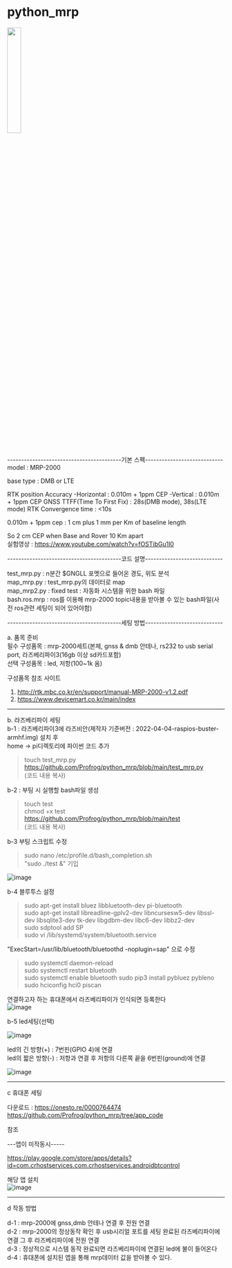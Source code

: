 # python_mrp


<img src = "https://user-images.githubusercontent.com/26535065/175887768-87aab946-71c0-4087-b54a-ab333bb2f7d2.jpg" width="25%" height="25%">

-----------------------------------------기본 스펙----------------------------  
model : MRP-2000

base type : DMB or LTE

RTK position Accuracy
-Horizontal : 0.010m + 1ppm CEP
-Vertical : 0.010m + 1ppm CEP
GNSS TTFF(Time To First Fix) : 28s(DMB mode), 38s(LTE mode)
RTK Convergence time : <10s

0.010m + 1ppm cep : 1 cm plus 1 mm per Km of baseline length

So 2 cm CEP when Base and Rover 10 Km apart​  
실험영상 : https://www.youtube.com/watch?v=fOSTibGu1l0  

-----------------------------------------코드 설명----------------------------  


test_mrp.py : n분간 $GNGLL 포멧으로 들어온 경도, 위도 분석  
map_mrp.py : test_mrp.py의 데이터로 map  
map_mrp2.py : fixed
test : 자동화 시스템을 위한 bash 파일  
bash.ros.mrp : ros를 이용해 mrp-2000 topic내용을 받아볼 수 있는 bash파일(사전 ros관련 세팅이 되어 있어야함)    

-----------------------------------------세팅 방법----------------------------  

a. 품목 준비  
필수 구성품목 : mrp-2000세트(본체, gnss & dmb 안테나, rs232 to usb serial port, 라즈베리파이3(16gb 이상 sd카드포함)  
선택 구성품목 : led, 저항(100~1k 옴)  

구성품목 참조 사이트  
1. http://rtk.mbc.co.kr/en/support/manual-MRP-2000-v1.2.pdf  
2. https://www.devicemart.co.kr/main/index  

---

b. 라즈베리파이 세팅  
b-1 : 라즈베리파이3에 라즈비안(제작자 기준버전 : 2022-04-04-raspios-buster-armhf.img) 설치 후  
home -> pi디렉토리에 파이썬 코드 추가

> touch test_mrp.py  
> https://github.com/Profrog/python_mrp/blob/main/test_mrp.py   
> (코드 내용 복사)  
  
b-2 : 부팅 시 실행할 bash파일 생성
> touch test  
> chmod +x test  
> https://github.com/Profrog/python_mrp/blob/main/test  
> (코드 내용 복사)


b-3 부팅 스크립트 수정
> sudo nano /etc/profile.d/bash_completion.sh  
> "sudo ./test &" 기입  

![image](https://user-images.githubusercontent.com/26535065/182524309-f8955f16-83aa-47b3-90a9-1b92e5efac9f.png)

b-4 블루투스 설정  

> sudo apt-get install bluez libbluetooth-dev pi-bluetooth  
> sudo apt-get install libreadline-gplv2-dev libncursesw5-dev libssl-dev libsqlite3-dev tk-dev libgdbm-dev libc6-dev libbz2-dev  
> sudo sdptool add SP  
> sudo vi /lib/systemd/system/bluetooth.service
 
"ExecStart=/usr/lib/bluetooth/bluetoothd -noplugin=sap" 으로 수정

> sudo systemctl daemon-reload  
> sudo systemctl restart bluetooth  
> sudo systemctl enable bluetooth
> sudo pip3 install pybluez pybleno  
> sudo hciconfig hci0 piscan  

연결하고자 하는 휴대폰에서 라즈베리파이가 인식되면 등록한다  
![image](https://user-images.githubusercontent.com/26535065/182525849-f65b8775-3309-4374-a927-9f92bf20fc2d.png)  


b-5 led세팅(선택)

![image](https://user-images.githubusercontent.com/26535065/182523967-30f8819b-ec3e-4286-9ced-cd02ba5cf6de.png)

led의 긴 방향(+) : 7번핀(GPIO 4)에 연결  
led의 짧은 방향(-) : 저항과 연결 후 저항의 다른쪽 끝을 6번핀(ground)에 연결

![image](https://user-images.githubusercontent.com/26535065/182526211-d17f260b-a0df-4d6d-b3c2-7c339e7e7bcb.png)

---

c 휴대폰 세팅

다운로드 : https://onesto.re/0000764474  
https://github.com/Profrog/python_mrp/tree/app_code  

참조


---앱이 미작동시-----

 https://play.google.com/store/apps/details?id=com.crhostservices.com.crhostservices.androidbtcontrol  

해당 앱 설치  
![image](https://user-images.githubusercontent.com/26535065/182527228-3fad81f2-391f-409d-a415-50cf9f1feda5.png)

---

d 작동 방법  

d-1 : mrp-2000에 gnss,dmb 안테나 연결 후 전원 연결  
d-2 : mrp-2000의 정상동작 확인 후 usb시리얼 포트를 세팅 완료된 라즈베리파이에 연결 그 후 라즈베리파이에 전원 연결  
d-3 : 정상적으로 시스템 동작 완료되면 라즈베리파이에 연결된 led에 불이 들어온다  
d-4 : 휴대폰에 설치된 앱을 통해 mrp데이터 값을 받아볼 수 있다.  

